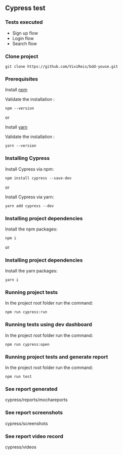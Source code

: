 ## Cypress test ##

### Tests executed ###
- Sign up flow
- Login flow
- Search flow

### Clone project ###
```shel
git clone https://github.com/ViviReis/bdd-youse.git
```

### Prerequisites ###
Install [npm](https://www.npmjs.com/)

Validate the installation :
```shell
npm --version
```
or

Install [yarn](https://classic.yarnpkg.com/en/docs/install#mac-stable)

Validate the installation :
```shell
yarn --version
```

### Installing Cypress ###
Install Cypress via npm:
```shell
npm install cypress --save-dev
```
or 

Install Cypress via yarn:
```shell
yarn add cypress --dev
```

### Installing project dependencies ###
Install the npm packages:
```shell
npm i
```
or

### Installing project dependencies ###
Install the yarn packages:
```shell
yarn i
```

### Running project tests ###
In the project root folder run the command:
```shell
npm run cypress:run
```

### Running tests using dev dashboard ###
In the project root folder run the command:
```shell
npm run cypress:open
```

### Running project tests and generate report ###
In the project root folder run the command:
```shell
npm run test
```

### See report generated ###
cypress/reports/mochareports

### See report screenshots ###
cypress/screenshots

### See report video record ###
cypress/videos
